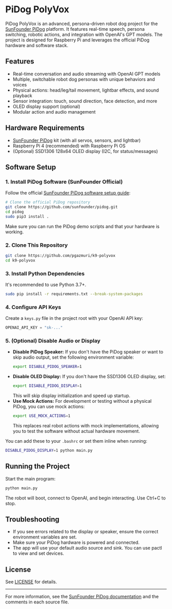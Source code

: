 # PiDog PolyVox

PiDog PolyVox is an advanced, persona-driven robot dog project for the [SunFounder PiDog](https://www.sunfounder.com/products/pidog) platform. It features real-time speech, persona switching, robotic actions, and integration with OpenAI's GPT models. The project is designed for Raspberry Pi and leverages the official PiDog hardware and software stack.

## Features

- Real-time conversation and audio streaming with OpenAI GPT models
- Multiple, switchable robot dog personas with unique behaviors and voices
- Physical actions: head/leg/tail movement, lightbar effects, and sound playback
- Sensor integration: touch, sound direction, face detection, and more
- OLED display support (optional)
- Modular action and audio management

## Hardware Requirements

- [SunFounder PiDog](https://www.sunfounder.com/products/pidog) kit (with all servos, sensors, and lightbar)
- Raspberry Pi 4 (recommended) with Raspberry Pi OS
- (Optional) SSD1306 128x64 OLED display (I2C, for status/messages)

## Software Setup

### 1. Install PiDog Software (SunFounder Official)

Follow the official [SunFounder PiDog software setup guide](https://docs.sunfounder.com/projects/pidog/en/latest/software/installation.html):

```sh
# Clone the official PiDog repository
git clone https://github.com/sunfounder/pidog.git
cd pidog
sudo pip3 install .
```

Make sure you can run the PiDog demo scripts and that your hardware is working.

### 2. Clone This Repository

```sh
git clone https://github.com/pgazmuri/k9-polyvox
cd k9-polyvox
```

### 3. Install Python Dependencies

It's recommended to use Python 3.7+.

```sh
sudo pip install -r requirements.txt --break-system-packages
```

### 4. Configure API Keys

Create a `keys.py` file in the project root with your OpenAI API key:

```python
OPENAI_API_KEY = "sk-..."
```

### 5. (Optional) Disable Audio or Display

- **Disable PiDog Speaker:** If you don't have the PiDog speaker or want to skip audio output, set the following environment variable:
  ```sh
  export DISABLE_PIDOG_SPEAKER=1
  ```
- **Disable OLED Display:** If you don't have the SSD1306 OLED display, set:
  ```sh
  export DISABLE_PIDOG_DISPLAY=1
  ```
  This will skip display initialization and speed up startup.
- **Use Mock Actions:** For development or testing without a physical PiDog, you can use mock actions:
  ```sh
  export USE_MOCK_ACTIONS=1
  ```
  This replaces real robot actions with mock implementations, allowing you to test the software without actual hardware movement.

You can add these to your `.bashrc` or set them inline when running:

```sh
DISABLE_PIDOG_DISPLAY=1 python main.py
```

## Running the Project

Start the main program:

```sh
python main.py
```

The robot will boot, connect to OpenAI, and begin interacting. Use Ctrl+C to stop.

## Troubleshooting

- If you see errors related to the display or speaker, ensure the correct environment variables are set.
- Make sure your PiDog hardware is powered and connected.
- The app will use your default audio source and sink.  You can use pactl to view and set devices.

## License

See [LICENSE](LICENSE) for details.

---

For more information, see the [SunFounder PiDog documentation](https://docs.sunfounder.com/projects/pidog/en/latest/) and the comments in each source file.
